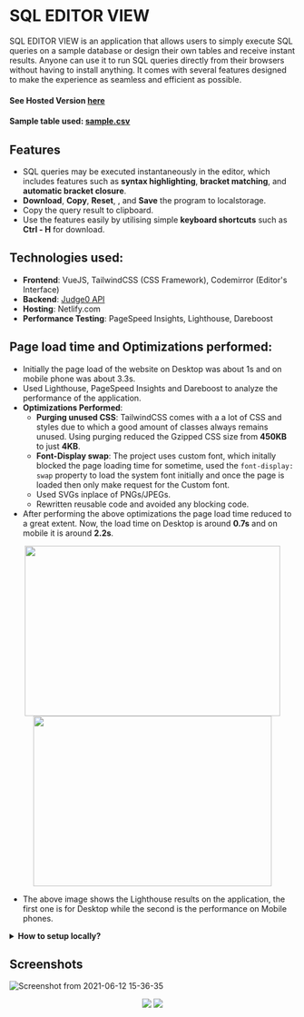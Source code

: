 # SQL EDITOR VIEW

SQL EDITOR VIEW is an application that allows users to simply execute SQL queries on a sample database or design their own tables and receive instant results. Anyone can use it to run SQL queries directly from their browsers without having to install anything. It comes with several features designed to make the experience as seamless and efficient as possible.

#### See Hosted Version [here](https://sql-editor-view.netlify.app/)
#### Sample table used: [sample.csv](https://github.com/rajat2502/SQL-Editor-View/blob/main/sample.csv)

## Features

- SQL queries may be executed instantaneously in the editor, which includes features such as **syntax highlighting**, **bracket matching**, and **automatic bracket closure**.
- **Download**, **Copy**, **Reset**, , and **Save** the program to localstorage.
- Copy the query result to clipboard.
- Use the features easily by utilising simple **keyboard shortcuts** such as **Ctrl - H** for download.

## Technologies used:

- **Frontend**: VueJS, TailwindCSS (CSS Framework), Codemirror (Editor's Interface)
- **Backend**: [Judge0 API](https://github.com/judge0/judge0)
- **Hosting**: Netlify.com
- **Performance Testing**: PageSpeed Insights, Lighthouse, Dareboost

## Page load time and Optimizations performed:

- Initially the page load of the website on Desktop was about 1s and on mobile phone was about 3.3s.
- Used Lighthouse, PageSpeed Insights and Dareboost to analyze the performance of the application.
- **Optimizations Performed**:
    - **Purging unused CSS**: TailwindCSS comes with a a lot of CSS and styles due to which a good amount of classes always remains unused. Using purging reduced the Gzipped CSS size from **450KB** to just **4KB**.
    - **Font-Display swap**: The project uses custom font, which initally blocked the page loading time for sometime, used the `font-display: swap` property to load the system font initially and once the page is loaded then only make request for the Custom font.
    - Used SVGs inplace of PNGs/JPEGs.
    - Rewritten reusable code and avoided any blocking code.
 - After performing the above optimizations the page load time reduced to a great extent. Now, the load time on Desktop is around **0.7s** and on mobile it is around **2.2s**.

<div align="center">
<img width="450" height="300" src="https://user-images.githubusercontent.com/42200276/121773875-7b5d9780-cb9c-11eb-83b5-9fc1edbb02e1.png" />
<img width="420" height="300" src="https://user-images.githubusercontent.com/42200276/121773917-c5467d80-cb9c-11eb-9379-9b1b6783d82c.png" />
</div>

- The above image shows the Lighthouse results on the application, the first one is for Desktop while the second is the performance on Mobile phones.



<details>
  <summary><strong>How to setup locally?</strong></summary>
 
  
- Fork and Clone the repo using
```
$ git clone https://github.com/rajat2502/SQL-Editor-View
$ cd SQL-Editor-View
```
- Get a new API key from [https://docs.rapidapi.com/docs/keys](https://docs.rapidapi.com/docs/keys) and replace it with `VUE_APP_RAPID_API_KEY` in `.env.example`. Also replace `VUE_APP_RAPID_API_URL` with the API Url.

- Rename the file `.env.example` to `.env`

- Install node dependencies using
```
$ yarn add
```
- Run Server at localhost using
```
$ yarn serve
```
  
</details>

## Screenshots

![Screenshot from 2021-06-12 15-36-35](https://user-images.githubusercontent.com/42200276/121774042-ac8a9780-cb9d-11eb-9e55-47157e0e0f58.png)
<div align="center">
<img src="https://user-images.githubusercontent.com/42200276/121774045-b3b1a580-cb9d-11eb-8bf3-bf1ebe274853.png" />
<img src="https://user-images.githubusercontent.com/42200276/121774105-3b97af80-cb9e-11eb-88ce-a1046a37f087.png" />
</div>










